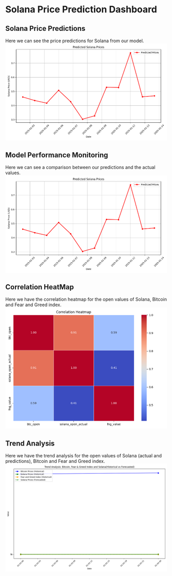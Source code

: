 
# Solana Price Prediction Dashboard

## Solana Price Predictions
Here we can see the price predictions for Solana from our model.
![Price_predictions](./solana_predictions_plot.png)



## Model Performance Monitoring
Here we can see a comparison between our predictions and the actual values.
![Hindcast](./solana_predictions_plot.png)



## Correlation HeatMap
Here we have the correlation heatmap for the open values of Solana, Bitcoin and Fear and Greed index.
![HeatMap](./sln_btc_fng_heatmap.png)



## Trend Analysis
Here we have the trend analysis for the open values of Solana (actual and predictions), Bitcoin and Fear and Greed index.
![Trend_analysis](./trend_analisis.png)

